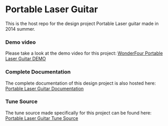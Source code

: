 Portable Laser Guitar
=====================
This is the host repo for the design project Portable Laser guitar made in 2014 summer.

### Demo video
Please take a look at the demo video for this project: [WonderFour Portable Laser Guitar DEMO](https://www.youtube.com/watch?v=EAGU8Xj4gFk)

### Complete Documentation
The complete documentation of this design project is also hosted here: [Portable Laser Guitar Documentation](https://github.com/lxieyang/Portable-Laser-Guitar/blob/master/Portable%20Laser%20Guitar.pdf)

### Tune Source
The tune source made specifically for this project can be found here: [Portable Laser Guitar Tune Source](https://github.com/lxieyang/Portable-Laser-Guitar/tree/master/Guitar%20tune%20source)
